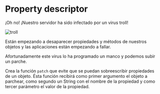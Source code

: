 # Property descriptor

¡Oh no! ¡Nuestro servidor ha sido infectado por un virus troll!

![troll](http://i0.kym-cdn.com/photos/images/newsfeed/000/096/044/trollface.jpg?1296494117)

Están empezando a desaparecer propiedades y métodos de nuestros objetos y las aplicaciones están empezando a fallar.

Afortunadamente este virus lo ha programado un manco y podemos subir un parche.

Crea la función `patch` que evite que se puedan sobreescribir propiedades de un objeto. Ésta función recibirá como primer argumento el objeto a parchear, como segundo un String con el nombre de la propiedad y como tercer parámetro el valor de la propiedad.
